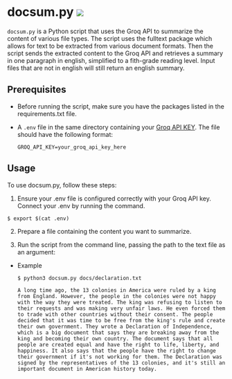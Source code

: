 # docsum.py ![](https://github.com/maxplush/docsum-vim/workflows/tests/badge.svg)

`docsum.py` is a Python script that uses the Groq API to summarize the content of various file types. The script uses the fulltext package which allows for text to be extracted from various document formats. Then the script sends the extracted content to the Groq API and retrieves a summary in one paragraph in english, simplified to a fith-grade reading level. Input 
files that are not in english will still return an english summary. 

## Prerequisites

- Before running the script, make sure you have the packages listed in the requirements.txt file.
- A `.env` file in the same directory containing your  [Groq API KEY](https://groq.com). The file should have the following format:
  
  ```env
  GROQ_API_KEY=your_groq_api_key_here

## Usage

To use docsum.py, follow these steps:

1. Ensure your .env file is configured correctly with your Groq API key. Connect your .env by running the command.

```
$ export $(cat .env)
```

2. Prepare a file containing the content you want to summarize.

3. Run the script from the command line, passing the path to the text file as an argument:

- Example

    ```
    $ python3 docsum.py docs/declaration.txt

    A long time ago, the 13 colonies in America were ruled by a king from England. However, the people in the colonies were not happy with the way they were treated. The king was refusing to listen to their requests and was making very unfair laws. He even forced them to trade with other countries without their consent. The people decided that it was time to be free from the king's rule and create their own government. They wrote a Declaration of Independence, which is a big document that says they are breaking away from the king and becoming their own country. The document says that all people are created equal and have the right to life, liberty, and happiness. It also says that the people have the right to change their government if it's not working for them. The Declaration was signed by the representatives of the 13 colonies, and it's still an important document in American history today.
    ```

